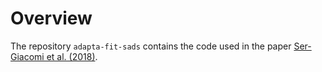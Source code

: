 # Overview
The repository `adapta-fit-sads` contains the code used in the paper [Ser-Giacomi et al. (2018)](https://www.nature.com/articles/s41559-018-0587-2). 
